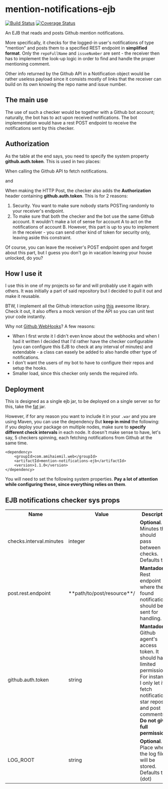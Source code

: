 # mention-notifications-ejb
[![Build Status](https://travis-ci.org/opencharles/mention-notifications-ejb.svg?branch=master)](https://travis-ci.org/opencharles/mention-notifications-ejb)
[![Coverage Status](https://coveralls.io/repos/github/opencharles/mention-notifications-ejb/badge.svg?branch=master)](https://coveralls.io/github/opencharles/mention-notifications-ejb?branch=master)

An EJB that reads and posts Github mention notifications.

More specifically, it checks for the logged-in user's notifications of type "mention" and posts them to a specified REST endpoint in **simplified format**. Only the ``repoFullName`` and ``issueNumber`` are sent - the receiver then has to implement the look-up logic in order to find and handle the proper mentioning comment. 

Other info returned by the Github API in a Notification object would be rather useless payload since it consists mostly of links that the receiver can build on its own knowing the repo name and issue number.

## The main use
The use of such a checker would be together with a Github bot account; naturally, the bot has to act upon received notifications. The bot implementation would have a rest POST endpoint to receive the notifications sent by this checker.

## Authorization
As the table at the end says, you need to specify the system property **github.auth.token**. This is used in two places:

When calling the Github API to fetch notifications.

and

When making the HTTP Post, the checker also adds the **Authorization** header containing **github.auth.token**. This is for 2 reasons:

1. Security. You want to make sure nobody starts POSTing randomly to your receiver's endpoint.
2. To make sure that both the checker and the bot use the same Github account. It wouldn't make a lot of sense for account A to act on the notifications of account B. However, this part is up to you to implement in the receiver - you can send other kind of token for security only, leaving aside this constraint.

Of course, you can leave the receiver's POST endpoint open and forget about this part, but I guess you don't go in vacation leaving your house unlocked, do you?

## How I use it
I use this in one of my projects so far and will probably use it again with others. It was initially a part of said repository but I decided to pull it out and make it reusable.

BTW, I implement all the Github interaction using [this](https://github.com/jcabi/jcabi-github/) awesome library. Check it out, it also offers a mock version of the API so you can unit test your code instantly.

Why not [Github WebHooks](https://developer.github.com/webhooks/)?
A few reasons:
- When I first wrote it I didn't even know about the webhooks and when I had it written I decided that I'd rather have the checker configurable (you can configure this EJB to check at any interval of minutes) and extendable - a class can easely be added to also handle other type of notifications.
- I don't want the users of my bot to have to configure their repos and setup the hooks.
- Smaller load, since this checker only sends the required info.

## Deployment
This is designed as a single ejb jar, to be deployed on a single server so for this, take the <a href="https://oss.sonatype.org/service/local/repositories/releases/content/com/amihaiemil/web/mention-notifications-ejb/1.1.0/mention-notifications-ejb-1.1.0-jar-with-dependencies.jar">fat</a>
jar.

However, if for any reason you want to include it in your ``.war`` and you are using Maven, you can use the dependency
But **keep in mind** the following: if you deploy your package on multiple nodes, make sure to **specify different check intervals**
in each node. It doesn't make sense to have, let's say, 5 checkers spinning, each fetching notifications from Github at the same time.

```
<dependency>
    <groupId>com.amihaiemil.web</groupId>
    <artifactId>mention-notifications-ejb</artifactId>
    <version>1.1.0</version>
</dependency>
```

You will need to set the following system properties. **Pay a lot of attention while configuring these, since everything relies on them**.

## EJB notifications checker sys props
<table>
  <tr>
    <th>Name</th><th>Value</th><th>Description</th>
  </tr>
  <tr>
    <td>checks.interval.minutes</td>
    <td>integer</td>
    <td><b>Optional</b>. Minutes that should <br> pass between checks. Defaults to 2.</td>
  </tr>
  <tr>
    <td>post.rest.endpoint</td>
    <td>**path/to/post/resource**/</td>
    <td><b>Mantadory</b>. Rest endpoint <br>where the found notifications should be sent for handling.</td>
  </tr>
  <tr>
    <td>github.auth.token</td>
    <td>string</td>
    <td><b>Mantadory</b>. Github agent's access token. It should have limited permissions. For instance, I only let it fetch notifications, star repos and post comments. <b>Do not give full permissions!</b></td>
  </tr>
  <tr>
    <td>LOG_ROOT</td>
    <td>string</td>
    <td><b>Optional</b>. Place where the log files will be stored. Defaults to . (dot)</td>
  </tr>
</table>
